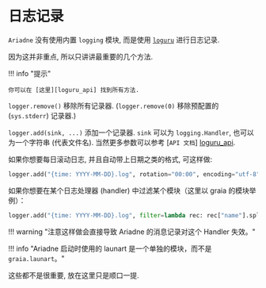 # 日志记录

[loguru_api]: https://loguru.readthedocs.io/en/stable/api/logger.html

`Ariadne` 没有使用内置 `logging` 模块, 而是使用 [`loguru`](https://github.com/Delgan/loguru) 进行日志记录.

因为这并非重点, 所以只讲讲最重要的几个方法.

!!! info "提示"

    你可以在 [这里][loguru_api] 找到所有方法.

`logger.remove()` 移除所有记录器. (`logger.remove(0)` 移除预配置的 (`sys.stderr`) 记录器.)

`logger.add(sink, ...)` 添加一个记录器. `sink` 可以为 `logging.Handler`, 也可以为一个字符串 (代表文件名). 当然更多参数可以参考 [`API 文档`] [loguru_api].

如果你想要每日滚动日志, 并且自动带上日期之类的格式, 可这样做:

```py
logger.add("{time: YYYY-MM-DD}.log", rotation="00:00", encoding="utf-8")
```

如果你想要在某个日志处理器 (handler) 中过滤某个模块（这里以 graia 的模块举例）：

```py
logger.add("{time: YYYY-MM-DD}.log", filter=lambda rec: rec["name"].split(".")[0] != "graia")
```

!!! warning "注意这样做会直接导致 Ariadne 的消息记录对这个 Handler 失效。"

!!! info "Ariadne 启动时使用的 launart 是一个单独的模块，而不是 `graia.launart`。"

这些都不是很重要, 放在这里只是顺口一提.
